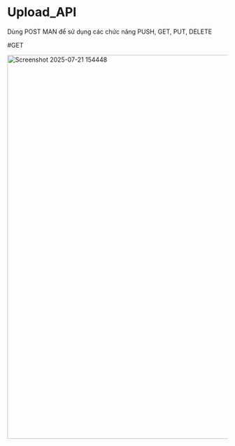 # Upload_API
Dùng POST MAN để sử dụng các chức năng PUSH, GET, PUT, DELETE

#GET

<img width="1476" height="877" alt="Screenshot 2025-07-21 154448" src="https://github.com/user-attachments/assets/f6b6a01e-d3f6-4d58-ae8a-4da37f2381bf" />


